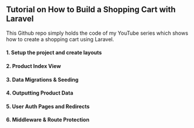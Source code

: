 ## Tutorial on How to Build a Shopping Cart with Laravel
This Github repo simply holds the code of my YouTube series which shows how to create a shopping cart using Laravel.<br>

#### 1. Setup the project and create layouts
#### 2. Product Index View
#### 3. Data Migrations & Seeding
#### 4. Outputting Product Data
#### 5. User Auth Pages and Redirects
#### 6. Middleware & Route Protection

